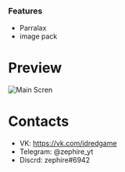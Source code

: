 ### Features

- Parralax
- image pack

# Preview
![Main Scren](https://s3.gifyu.com/images/ezgif-3-a1a294e0ebea.gif "Main Scren")

# Contacts
- VK: https://vk.com/idredgame
- Telegram: @zephire_yt
- Discrd:  zephire#6942